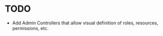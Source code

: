 TODO
====

* Add Admin Controllers that allow visual definition of roles, resources, permissions, etc. 